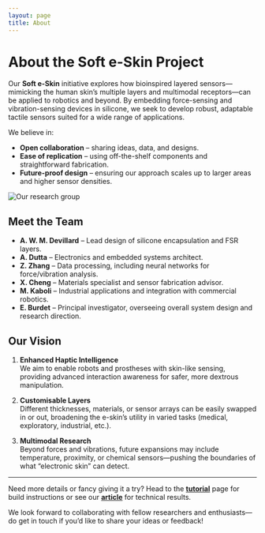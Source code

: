 ```yaml
---
layout: page
title: About
---
```


# About the Soft e-Skin Project

Our **Soft e-Skin** initiative explores how bioinspired layered sensors—mimicking the human skin’s multiple layers and multimodal receptors—can be applied to robotics and beyond. By embedding force-sensing and vibration-sensing devices in silicone, we seek to develop robust, adaptable tactile sensors suited for a wide range of applications.

We believe in:
- **Open collaboration** – sharing ideas, data, and designs.
- **Ease of replication** – using off-the-shelf components and straightforward fabrication.
- **Future-proof design** – ensuring our approach scales up to larger areas and higher sensor densities.

![Our research group](/assets/img/team.jpg)

## Meet the Team

- **A. W. M. Devillard** – Lead design of silicone encapsulation and FSR layers.
- **A. Dutta** – Electronics and embedded systems architect.
- **Z. Zhang** – Data processing, including neural networks for force/vibration analysis.
- **X. Cheng** – Materials specialist and sensor fabrication advisor.
- **M. Kaboli** – Industrial applications and integration with commercial robotics.
- **E. Burdet** – Principal investigator, overseeing overall system design and research direction.

## Our Vision

1. **Enhanced Haptic Intelligence**  
   We aim to enable robots and prostheses with skin-like sensing, providing advanced interaction awareness for safer, more dextrous manipulation.

2. **Customisable Layers**  
   Different thicknesses, materials, or sensor arrays can be easily swapped in or out, broadening the e-skin’s utility in varied tasks (medical, exploratory, industrial, etc.).

3. **Multimodal Research**  
   Beyond forces and vibrations, future expansions may include temperature, proximity, or chemical sensors—pushing the boundaries of what “electronic skin” can detect.

---

Need more details or fancy giving it a try? Head to the **[tutorial](/tutorial)** page for build instructions or see our **[article](/article)** for technical results. 

We look forward to collaborating with fellow researchers and enthusiasts—do get in touch if you’d like to share your ideas or feedback!
